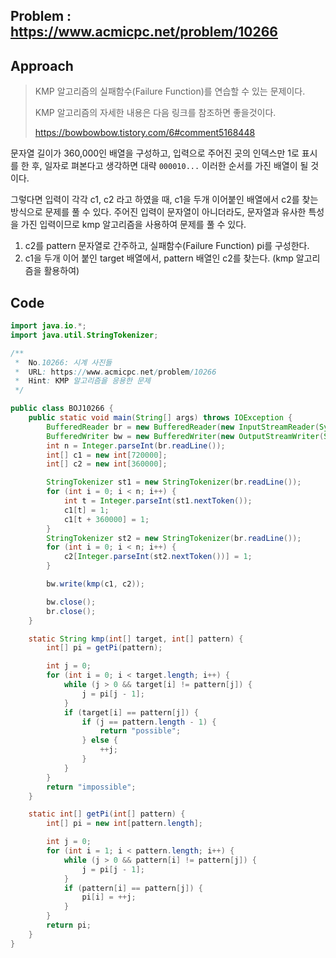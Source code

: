 ## Problem : https://www.acmicpc.net/problem/10266

## Approach

> KMP 알고리즘의 실패함수(Failure Function)를 연습할 수 있는 문제이다.
>
> KMP 알고리즘의 자세한 내용은 다음 링크를 참조하면 좋을것이다.
>
> https://bowbowbow.tistory.com/6#comment5168448

문자열 길이가 360,000인 배열을 구성하고, 입력으로 주어진 곳의 인덱스만 1로 표시를 한 후, 일자로 펴본다고 생각하면 대략 `000010...` 이러한 순서를 가진 배열이 될 것이다.

그렇다면 입력이 각각 c1, c2 라고 하였을 때, c1을 두개 이어붙인 배열에서 c2를 찾는 방식으로 문제를 풀 수 있다. 주어진 입력이 문자열이 아니더라도, 문자열과 유사한 특성을 가진 입력이므로 kmp 알고리즘을 사용하여 문제를 풀 수 있다.

1. c2를 pattern 문자열로 간주하고, 실패함수(Failure Function) pi를 구성한다.
2. c1을 두개 이어 붙인 target 배열에서, pattern 배열인 c2를 찾는다. (kmp 알고리즘을 활용하여)

## Code

```java
import java.io.*;
import java.util.StringTokenizer;

/**
 *  No.10266: 시계 사진들
 *  URL: https://www.acmicpc.net/problem/10266
 *  Hint: KMP 알고리즘을 응용한 문제
 */

public class BOJ10266 {
    public static void main(String[] args) throws IOException {
        BufferedReader br = new BufferedReader(new InputStreamReader(System.in));
        BufferedWriter bw = new BufferedWriter(new OutputStreamWriter(System.out));
        int n = Integer.parseInt(br.readLine());
        int[] c1 = new int[720000];
        int[] c2 = new int[360000];

        StringTokenizer st1 = new StringTokenizer(br.readLine());
        for (int i = 0; i < n; i++) {
            int t = Integer.parseInt(st1.nextToken());
            c1[t] = 1;
            c1[t + 360000] = 1;
        }
        StringTokenizer st2 = new StringTokenizer(br.readLine());
        for (int i = 0; i < n; i++) {
            c2[Integer.parseInt(st2.nextToken())] = 1;
        }

        bw.write(kmp(c1, c2));

        bw.close();
        br.close();
    }

    static String kmp(int[] target, int[] pattern) {
        int[] pi = getPi(pattern);

        int j = 0;
        for (int i = 0; i < target.length; i++) {
            while (j > 0 && target[i] != pattern[j]) {
                j = pi[j - 1];
            }
            if (target[i] == pattern[j]) {
                if (j == pattern.length - 1) {
                    return "possible";
                } else {
                    ++j;
                }
            }
        }
        return "impossible";
    }

    static int[] getPi(int[] pattern) {
        int[] pi = new int[pattern.length];

        int j = 0;
        for (int i = 1; i < pattern.length; i++) {
            while (j > 0 && pattern[i] != pattern[j]) {
                j = pi[j - 1];
            }
            if (pattern[i] == pattern[j]) {
                pi[i] = ++j;
            }
        }
        return pi;
    }
}

```

